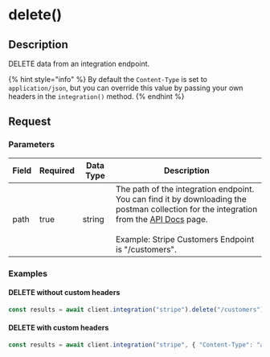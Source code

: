 # delete()

## Description

DELETE data from an integration endpoint.

{% hint style="info" %}
By default the `Content-Type` is set to `application/json`, but you can override this value by passing your own headers in the `integration()` method.
{% endhint %}

## Request

### Parameters

<table><thead><tr><th>Field</th><th data-type="checkbox">Required</th><th>Data Type</th><th>Description</th></tr></thead><tbody><tr><td>path</td><td>true</td><td>string</td><td>The path of the integration endpoint. You can find it by downloading the postman collection for the integration from the <a href="https://app.gitbook.com/s/yI7bLryeVaoczdkvkVAD/fundamentals/api-docs">API Docs</a> page.<br><br>Example: Stripe Customers Endpoint is "/customers".</td></tr></tbody></table>

### Examples

#### DELETE without custom headers

```javascript
const results = await client.integration("stripe").delete("/customers");
```

#### DELETE with custom headers

```javascript
const results = await client.integration("stripe", { "Content-Type": "application/x-www-form-urlencoded" }).delete("/customers");
```
